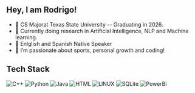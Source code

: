 ## Hey, I am Rodrigo!


- 🔭 CS Majorat Texas State University -- Graduating in 2026.
- 🌱 Currently doing research in Artificial Intelligence, NLP and Machine learning.
- 👯 Enlglish and Spanish Native Speaker
- 🤔 I’m passionate about sports, personal growth and coding!


## Tech Stack
![C++](https://img.shields.io/badge/C%2B%2B-orange)
![Python](https://img.shields.io/badge/PYTHON-blue)
![Java]( https://img.shields.io/badge/logo-javascript-blue?logo=javascript)
![HTML](https://img.shields.io/badge/HTML-yellow)
![LINUX](https://img.shields.io/badge/LINUX-green)
![SQLite](https://img.shields.io/badge/SQLite-grey)
![PowerBi](https://img.shields.io/badge/POWERBI-black)

